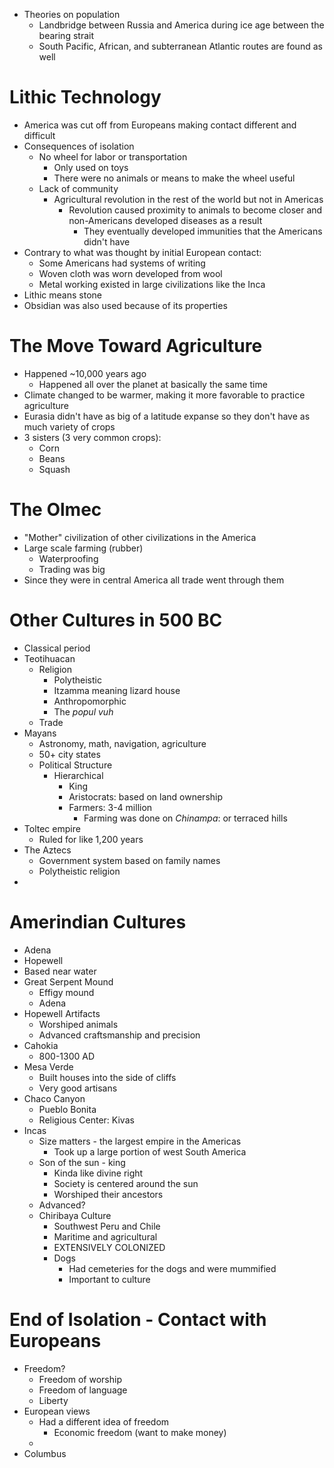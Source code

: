 - Theories on population
	- Landbridge between Russia and America during ice age between the bearing strait
	- South Pacific, African, and subterranean Atlantic routes are found as well

# Lithic Technology

- America was cut off from Europeans making contact different and difficult
- Consequences of isolation
	- No wheel for labor or transportation
		- Only used on toys
		- There were no animals or means to make the wheel useful
	- Lack of community
		- Agricultural revolution in the rest of the world but not in Americas
			- Revolution caused proximity to animals to become closer and non-Americans developed diseases as a result
				- They eventually developed immunities that the Americans didn't have
- Contrary to what was thought by initial European contact:
	- Some Americans had systems of writing
	- Woven cloth was worn developed from wool
	- Metal working existed in large civilizations like the Inca
- Lithic means stone
- Obsidian was also used because of its properties

# The Move Toward Agriculture

- Happened ~10,000 years ago
	- Happened all over the planet at basically the same time
- Climate changed to be warmer, making it more favorable to practice agriculture
- Eurasia didn't have as big of a latitude expanse so they don't have as much variety of crops
- 3 sisters (3 very common crops):
	- Corn
	- Beans
	- Squash

# The Olmec

- "Mother" civilization of other civilizations in the America
- Large scale farming (rubber)
	- Waterproofing
	- Trading was big
- Since they were in central America all trade went through them

# Other Cultures in 500 BC

- Classical period
- Teotihuacan
	- Religion
		- Polytheistic
		- Itzamma meaning lizard house
		- Anthropomorphic
		- The *popul vuh*
	- Trade
- Mayans
	- Astronomy, math, navigation, agriculture
	- 50+ city states
	- Political Structure
		- Hierarchical
			- King
			- Aristocrats: based on land ownership
			- Farmers: 3-4 million
				- Farming was done on *Chinampa*: or terraced hills
- Toltec empire
	- Ruled for like 1,200 years
- The Aztecs
	- Government system based on family names
	- Polytheistic religion
-
# Amerindian Cultures

- Adena
- Hopewell
- Based near water
- Great Serpent Mound
	- Effigy mound
	- Adena
- Hopewell Artifacts
	- Worshiped animals
	- Advanced craftsmanship and precision
- Cahokia
	- 800-1300 AD
- Mesa Verde
	- Built houses into the side of cliffs
	- Very good artisans
- Chaco Canyon
	- Pueblo Bonita
	- Religious Center: Kivas
- Incas
	- Size matters - the largest empire in the Americas
		- Took up a large portion of west South America
	- Son of the sun - king
		- Kinda like divine right
		- Society is centered around the sun
		- Worshiped their ancestors
	- Advanced?
	- Chiribaya Culture
		- Southwest Peru and Chile
		- Maritime and agricultural
		- EXTENSIVELY COLONIZED
		- Dogs
			- Had cemeteries for the dogs and were mummified
			- Important to culture

# End of Isolation - Contact with Europeans

- Freedom?
	- Freedom of worship
	- Freedom of language
	- Liberty
- European views
	- Had a different idea of freedom
		- Economic freedom (want to make money)
	- 
- Columbus